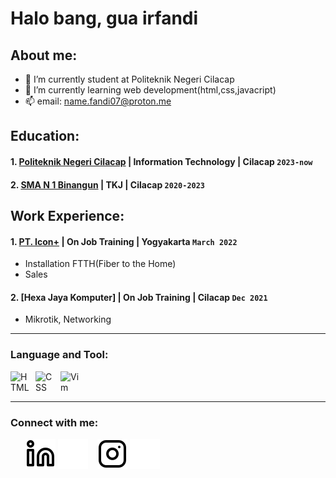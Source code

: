 # Halo bang, gua irfandi
## About me:
- 🔭 I’m currently student at Politeknik Negeri Cilacap
- 🌱 I’m currently learning web development(html,css,javacript)
- 📫 email: name.fandi07@proton.me

## Education:

#### 1. [Politeknik Negeri Cilacap](https://www.pnc.ac.id) | Information Technology | Cilacap `2023-now`
 #### 2. [SMA N 1 Binangun](https://www.sman1binangun.sch.id) | TKJ | Cilacap `2020-2023`

## Work Experience:
#### 1. [PT. Icon+](https://www.plniconplus.co.id) | On Job Training | Yogyakarta `March 2022`
   - Installation FTTH(Fiber to the Home)
   - Sales
#### 2. [Hexa Jaya Komputer] | On Job Training | Cilacap `Dec 2021`
   - Mikrotik, Networking
---
### Language and Tool:
[<img align="left" alt="HTML" width="30px" src="https://www.w3.org/html/logo/img/mark-only-icon.png" style="padding-right:10px;" />][webdev]
[<img align="left" alt="CSS" width="30px" src="https://upload.wikimedia.org/wikipedia/commons/thumb/d/d5/CSS3_logo_and_wordmark.svg/120px-CSS3_logo_and_wordmark.svg.png" style="padding-right:10px;" />][webdev]
[<img align="left" alt="Vim" width="30px" src="https://upload.wikimedia.org/wikipedia/commons/thumb/9/9f/Vimlogo.svg/120px-Vimlogo.svg.png" style="padding-right:10px;" />][webdev]
<br />
<br />

---
### Connect with me:

&nbsp;&nbsp;
&nbsp;&nbsp;
[![website](./img/linkedin-light.svg)](https://www.linkedin.com/in/ego-irfandi-894580272#gh-light-mode-only)
[![website](./img/linkedin-dark.svg)](https://www.linkedin.com/in/ego-irfandi-894580272#gh-dark-mode-only)
&nbsp;&nbsp;
[![website](./img/instagram-light.svg)](https://instagram.com/wicis_literally#gh-light-mode-only)
[![website](./img/instagram-dark.svg)](https://instagram.com/wicis_literally#gh-dark-mode-only)



[webdev]: https://github.com/Eirfand1/Eirfand1
